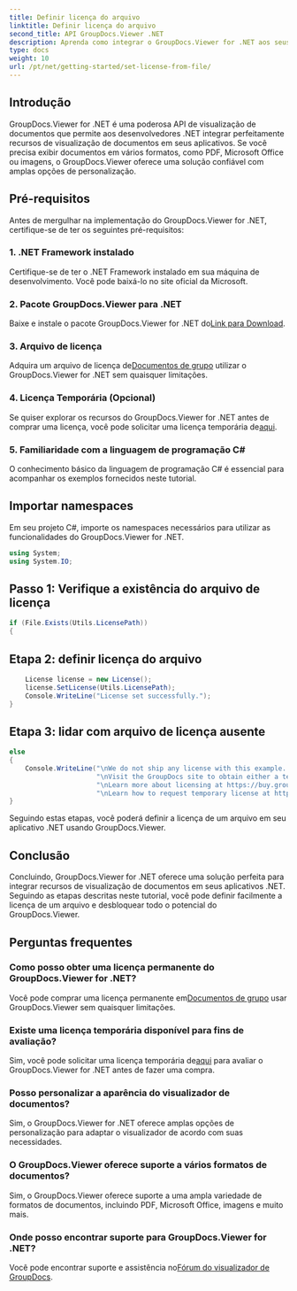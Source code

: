 ```yaml
---
title: Definir licença do arquivo
linktitle: Definir licença do arquivo
second_title: API GroupDocs.Viewer .NET
description: Aprenda como integrar o GroupDocs.Viewer for .NET aos seus aplicativos sem esforço. Defina licença, visualize documentos e personalize a aparência do visualizador.
type: docs
weight: 10
url: /pt/net/getting-started/set-license-from-file/
---
```

## Introdução
GroupDocs.Viewer for .NET é uma poderosa API de visualização de documentos que permite aos desenvolvedores .NET integrar perfeitamente recursos de visualização de documentos em seus aplicativos. Se você precisa exibir documentos em vários formatos, como PDF, Microsoft Office ou imagens, o GroupDocs.Viewer oferece uma solução confiável com amplas opções de personalização.
## Pré-requisitos
Antes de mergulhar na implementação do GroupDocs.Viewer for .NET, certifique-se de ter os seguintes pré-requisitos:
### 1. .NET Framework instalado
Certifique-se de ter o .NET Framework instalado em sua máquina de desenvolvimento. Você pode baixá-lo no site oficial da Microsoft.
### 2. Pacote GroupDocs.Viewer para .NET
 Baixe e instale o pacote GroupDocs.Viewer for .NET do[Link para Download](https://releases.groupdocs.com/viewer/net/).
### 3. Arquivo de licença
 Adquira um arquivo de licença de[Documentos de grupo](https://purchase.groupdocs.com/buy) utilizar o GroupDocs.Viewer for .NET sem quaisquer limitações.
### 4. Licença Temporária (Opcional)
 Se quiser explorar os recursos do GroupDocs.Viewer for .NET antes de comprar uma licença, você pode solicitar uma licença temporária de[aqui](https://purchase.groupdocs.com/temporary-license/).
### 5. Familiaridade com a linguagem de programação C#
O conhecimento básico da linguagem de programação C# é essencial para acompanhar os exemplos fornecidos neste tutorial.

## Importar namespaces
Em seu projeto C#, importe os namespaces necessários para utilizar as funcionalidades do GroupDocs.Viewer for .NET.

```csharp
using System;
using System.IO;
```

## Passo 1: Verifique a existência do arquivo de licença
```csharp
if (File.Exists(Utils.LicensePath))
{
```
## Etapa 2: definir licença do arquivo
```csharp
    License license = new License();
    license.SetLicense(Utils.LicensePath);
    Console.WriteLine("License set successfully.");
}
```
## Etapa 3: lidar com arquivo de licença ausente
```csharp
else
{
    Console.WriteLine("\nWe do not ship any license with this example. " +
                      "\nVisit the GroupDocs site to obtain either a temporary or permanent license. " +
                      "\nLearn more about licensing at https://buy.groupdocs.com/faqs/licensing. " +
                      "\nLearn how to request temporary license at https://buy.groupdocs.com/temporary-license.");
}
```
Seguindo estas etapas, você poderá definir a licença de um arquivo em seu aplicativo .NET usando GroupDocs.Viewer.

## Conclusão
Concluindo, GroupDocs.Viewer for .NET oferece uma solução perfeita para integrar recursos de visualização de documentos em seus aplicativos .NET. Seguindo as etapas descritas neste tutorial, você pode definir facilmente a licença de um arquivo e desbloquear todo o potencial do GroupDocs.Viewer.
## Perguntas frequentes
### Como posso obter uma licença permanente do GroupDocs.Viewer for .NET?
 Você pode comprar uma licença permanente em[Documentos de grupo](https://purchase.groupdocs.com/buy) usar GroupDocs.Viewer sem quaisquer limitações.
### Existe uma licença temporária disponível para fins de avaliação?
 Sim, você pode solicitar uma licença temporária de[aqui](https://purchase.groupdocs.com/temporary-license/) para avaliar o GroupDocs.Viewer for .NET antes de fazer uma compra.
### Posso personalizar a aparência do visualizador de documentos?
Sim, o GroupDocs.Viewer for .NET oferece amplas opções de personalização para adaptar o visualizador de acordo com suas necessidades.
### O GroupDocs.Viewer oferece suporte a vários formatos de documentos?
Sim, o GroupDocs.Viewer oferece suporte a uma ampla variedade de formatos de documentos, incluindo PDF, Microsoft Office, imagens e muito mais.
### Onde posso encontrar suporte para GroupDocs.Viewer for .NET?
 Você pode encontrar suporte e assistência no[Fórum do visualizador de GroupDocs](https://forum.groupdocs.com/c/viewer/9).